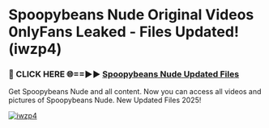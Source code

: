 # Spoopybeans Nude Original Videos 0nlyFans Leaked - Files Updated! (iwzp4)

<h3>🔴 CLICK HERE 🌐==►► <a href="https://tinyurl.com/52m3yx9h" rel="nofollow">Spoopybeans Nude Updated Files</a></h3>

Get Spoopybeans Nude and all content. Now you can access all videos and pictures of Spoopybeans Nude. New Updated Files 2025!

[![iwzp4](https://i.imgur.com/TnHtlc8.gif)](https://tinyurl.com/52m3yx9h)
